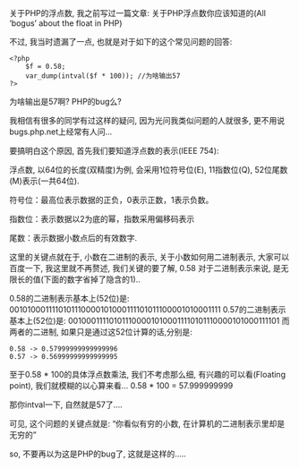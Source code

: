 关于PHP的浮点数, 我之前写过一篇文章: 关于PHP浮点数你应该知道的(All ‘bogus’ about the float in PHP)

不过, 我当时遗漏了一点, 也就是对于如下的这个常见问题的回答:

```
<?php
    $f = 0.58;
    var_dump(intval($f * 100)); //为啥输出57
?>
```
为啥输出是57啊? PHP的bug么?

我相信有很多的同学有过这样的疑问, 因为光问我类似问题的人就很多, 更不用说bugs.php.net上经常有人问…

要搞明白这个原因, 首先我们要知道浮点数的表示(IEEE 754):

浮点数, 以64位的长度(双精度)为例, 会采用1位符号位(E), 11指数位(Q), 52位尾数(M)表示(一共64位).

符号位：最高位表示数据的正负，0表示正数，1表示负数。

指数位：表示数据以2为底的幂，指数采用偏移码表示

尾数：表示数据小数点后的有效数字.

这里的关键点就在于, 小数在二进制的表示, 关于小数如何用二进制表示, 大家可以百度一下, 我这里就不再赘述, 我们关键的要了解, 0.58 对于二进制表示来说, 是无限长的值(下面的数字省掉了隐含的1)..

0.58的二进制表示基本上(52位)是: 0010100011110101110000101000111101011100001010001111
0.57的二进制表示基本上(52位)是: 0010001111010111000010100011110101110000101000111101
而两者的二进制, 如果只是通过这52位计算的话,分别是:

```
0.58 -> 0.57999999999999996
0.57 -> 0.56999999999999995
```
至于0.58 * 100的具体浮点数乘法, 我们不考虑那么细, 有兴趣的可以看(Floating point), 我们就模糊的以心算来看… 0.58 * 100 = 57.999999999

那你intval一下, 自然就是57了….

可见, 这个问题的关键点就是: “你看似有穷的小数, 在计算机的二进制表示里却是无穷的”

so, 不要再以为这是PHP的bug了, 这就是这样的…..
